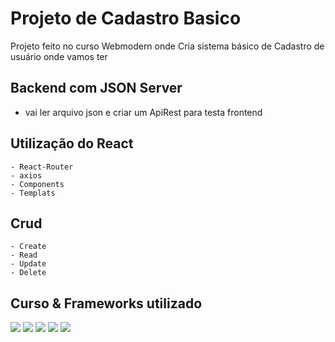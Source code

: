 # Projeto de Cadastro Basico

Projeto feito no curso Webmodern onde Cria sistema básico de Cadastro de usuário onde vamos ter

## Backend com JSON Server
- <p> vai ler arquivo json e criar um ApiRest para testa frontend </p>


 ## Utilização do  React
    - React-Router
    - axios
    - Components
    - Templats

 ## Crud  
    - Create 
    - Read
    - Update
    - Delete

## Curso & Frameworks utilizado


<div>
<img src="https://img.shields.io/badge/Udemy-EC5252?style=for-the-badge&logo=Udemy&logoColor=white"/>
<img src="https://img.shields.io/badge/JavaScript-323330?style=for-the-badge&logo=javascript&logoColor=F7DF1E" />
<img src="https://img.shields.io/badge/json-5E5C5C?style=for-the-badge&logo=json&logoColor=white" />
<img src="https://img.shields.io/badge/React-20232A?style=for-the-badge&logo=react&logoColor=61DAFB" />
<img src="https://img.shields.io/badge/React_Router-CA4245?style=for-the-badge&logo=react-router&logoColor=white" />
</div>



